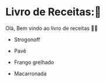 # Livro de Receitas:🥣



Olá, Bem vindo ao livro de receitas 🍕🍕

- Strogonoff

- Pavê
  
- Frango grelhado

- Macarronada







